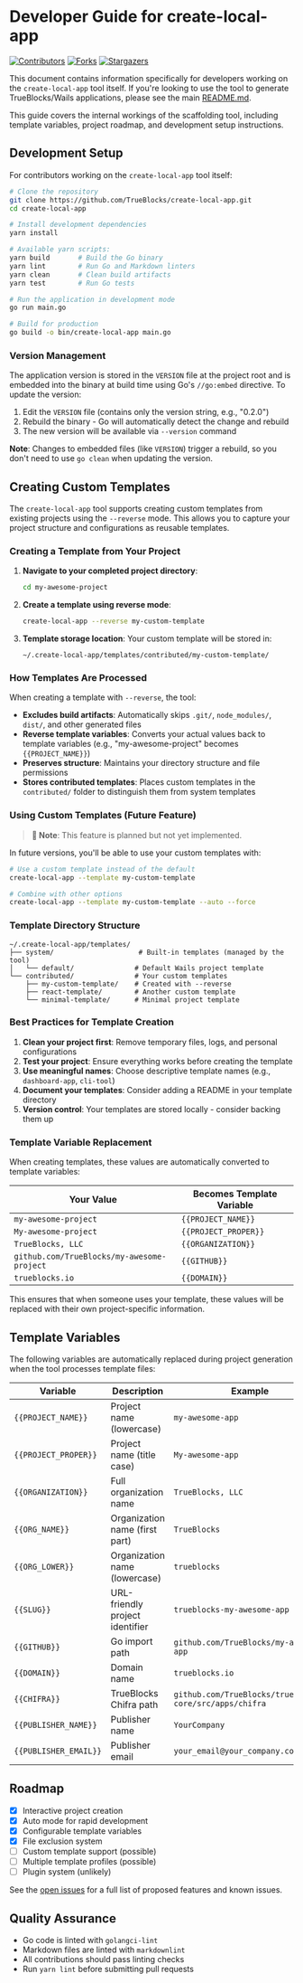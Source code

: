 # Developer Guide for create-local-app

[![Contributors][contributors-shield]][contributors-url]
[![Forks][forks-shield]][forks-url]
[![Stargazers][stars-shield]][stars-url]

This document contains information specifically for developers working on the `create-local-app` tool itself. If you're looking to use the tool to generate TrueBlocks/Wails applications, please see the main [README.md](README.md).

This guide covers the internal workings of the scaffolding tool, including template variables, project roadmap, and development setup instructions.

## Development Setup

For contributors working on the `create-local-app` tool itself:

```sh
# Clone the repository
git clone https://github.com/TrueBlocks/create-local-app.git
cd create-local-app

# Install development dependencies
yarn install

# Available yarn scripts:
yarn build       # Build the Go binary
yarn lint        # Run Go and Markdown linters
yarn clean       # Clean build artifacts
yarn test        # Run Go tests

# Run the application in development mode
go run main.go

# Build for production
go build -o bin/create-local-app main.go
```

### Version Management

The application version is stored in the `VERSION` file at the project root and is embedded into the binary at build time using Go's `//go:embed` directive. To update the version:

1. Edit the `VERSION` file (contains only the version string, e.g., "0.2.0")
2. Rebuild the binary - Go will automatically detect the change and rebuild
3. The new version will be available via `--version` command

**Note**: Changes to embedded files (like `VERSION`) trigger a rebuild, so you don't need to use `go clean` when updating the version.

## Creating Custom Templates

The `create-local-app` tool supports creating custom templates from existing projects using the `--reverse` mode. This allows you to capture your project structure and configurations as reusable templates.

### Creating a Template from Your Project

1. **Navigate to your completed project directory**:
   ```sh
   cd my-awesome-project
   ```

2. **Create a template using reverse mode**:
   ```sh
   create-local-app --reverse my-custom-template
   ```

3. **Template storage location**:
   Your custom template will be stored in:
   ```
   ~/.create-local-app/templates/contributed/my-custom-template/
   ```

### How Templates Are Processed

When creating a template with `--reverse`, the tool:

- **Excludes build artifacts**: Automatically skips `.git/`, `node_modules/`, `dist/`, and other generated files
- **Reverse template variables**: Converts your actual values back to template variables (e.g., "my-awesome-project" becomes `{{PROJECT_NAME}}`)
- **Preserves structure**: Maintains your directory structure and file permissions
- **Stores contributed templates**: Places custom templates in the `contributed/` folder to distinguish them from system templates

### Using Custom Templates (Future Feature)

> **📝 Note**: This feature is planned but not yet implemented.

In future versions, you'll be able to use your custom templates with:

```sh
# Use a custom template instead of the default
create-local-app --template my-custom-template

# Combine with other options
create-local-app --template my-custom-template --auto --force
```

### Template Directory Structure

```
~/.create-local-app/templates/
├── system/                     # Built-in templates (managed by the tool)
│   └── default/               # Default Wails project template
└── contributed/               # Your custom templates
    ├── my-custom-template/    # Created with --reverse
    ├── react-template/        # Another custom template
    └── minimal-template/      # Minimal project template
```

### Best Practices for Template Creation

1. **Clean your project first**: Remove temporary files, logs, and personal configurations
2. **Test your project**: Ensure everything works before creating the template
3. **Use meaningful names**: Choose descriptive template names (e.g., `dashboard-app`, `cli-tool`)
4. **Document your templates**: Consider adding a README in your template directory
5. **Version control**: Your templates are stored locally - consider backing them up

### Template Variable Replacement

When creating templates, these values are automatically converted to template variables:

| Your Value | Becomes Template Variable |
|------------|---------------------------|
| `my-awesome-project` | `{{PROJECT_NAME}}` |
| `My-awesome-project` | `{{PROJECT_PROPER}}` |
| `TrueBlocks, LLC` | `{{ORGANIZATION}}` |
| `github.com/TrueBlocks/my-awesome-project` | `{{GITHUB}}` |
| `trueblocks.io` | `{{DOMAIN}}` |

This ensures that when someone uses your template, these values will be replaced with their own project-specific information.

## Template Variables

The following variables are automatically replaced during project generation when the tool processes template files:

| Variable | Description | Example |
|----------|-------------|---------|
| `{{PROJECT_NAME}}` | Project name (lowercase) | `my-awesome-app` |
| `{{PROJECT_PROPER}}` | Project name (title case) | `My-awesome-app` |
| `{{ORGANIZATION}}` | Full organization name | `TrueBlocks, LLC` |
| `{{ORG_NAME}}` | Organization name (first part) | `TrueBlocks` |
| `{{ORG_LOWER}}` | Organization name (lowercase) | `trueblocks` |
| `{{SLUG}}` | URL-friendly project identifier | `trueblocks-my-awesome-app` |
| `{{GITHUB}}` | Go import path | `github.com/TrueBlocks/my-awesome-app` |
| `{{DOMAIN}}` | Domain name | `trueblocks.io` |
| `{{CHIFRA}}` | TrueBlocks Chifra path | `github.com/TrueBlocks/trueblocks-core/src/apps/chifra` |
| `{{PUBLISHER_NAME}}` | Publisher name | `YourCompany` |
| `{{PUBLISHER_EMAIL}}` | Publisher email | `your_email@your_company.com` |

## Roadmap

- [x] Interactive project creation
- [x] Auto mode for rapid development
- [x] Configurable template variables
- [x] File exclusion system
- [ ] Custom template support (possible)
- [ ] Multiple template profiles (possible)
- [ ] Plugin system (unlikely)

See the [open issues](https://github.com/TrueBlocks/create-local-app/issues) for a full list of proposed features and known issues.

## Quality Assurance

- Go code is linted with `golangci-lint`
- Markdown files are linted with `markdownlint`
- All contributions should pass linting checks
- Run `yarn lint` before submitting pull requests

<!-- MARKDOWN LINKS & IMAGES -->
[contributors-shield]: https://img.shields.io/github/contributors/TrueBlocks/create-local-app.svg?style=for-the-badge
[contributors-url]: https://github.com/TrueBlocks/create-local-app/graphs/contributors
[forks-shield]: https://img.shields.io/github/forks/TrueBlocks/create-local-app.svg?style=for-the-badge
[forks-url]: https://github.com/TrueBlocks/create-local-app/network/members
[stars-shield]: https://img.shields.io/github/stars/TrueBlocks/create-local-app.svg?style=for-the-badge
[stars-url]: https://github.com/TrueBlocks/create-local-app/stargazers
